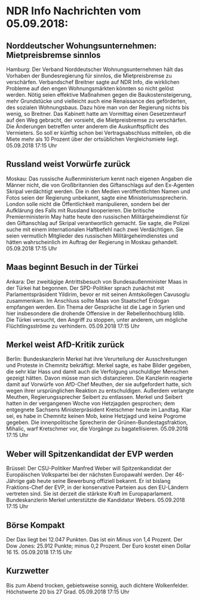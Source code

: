 # NDR Info Nachrichten vom 05.09.2018:


## Norddeutscher Wohungsunternehmen: Mietpreisbremse sinnlos
Hamburg: Der Verband Norddeutscher Wohnungsunternehmen hält das Vorhaben der Bundesregierung für sinnlos, die Mietpreisbremse zu verschärfen. Verbandschef Breitner sagte auf NDR Info, die wirklichen Probleme auf den engen Wohnungsmärkten könnten so nicht gelöst werden. Nötig seien effektive Maßnahmen gegen die Baukostensteigerung, mehr Grundstücke und vielleicht auch eine Renaissance des geförderten, des sozialen Wohnungsbaus. Dazu höre man von der Regierung nichts bis wenig, so Breitner. Das Kabinett hatte am Vormittag einen Gesetzentwurf auf den Weg gebracht, der vorsieht, die Mietpreisbremse zu verschärfen. Die Änderungen betreffen unter anderem die Auskunftspflicht des Vermieters. So soll er künftig schon bei Vertragsabschluss mitteilen, ob die Miete mehr als 10 Prozent über der ortsüblichen Vergleichsmiete liegt. 05.09.2018 17:15 Uhr 

## Russland weist Vorwürfe zurück
Moskau: Das russische Außenministerium kennt nach eigenen Angaben die Männer nicht, die von Großbritannien des Giftanschlags auf den Ex-Agenten Skripal verdächtigt werden. Die in den Medien veröffentlichten Namen und Fotos seien der Regierung unbekannt, sagte eine Ministeriumssprecherin. London solle nicht die Öffentlichkeit manipulieren, sondern bei der Aufklärung des Falls mit Russland kooperieren. Die britische Premierministerin May hatte heute den russischen Militärgeheimdienst für den Giftanschlag auf Skripal verantwortlich gemacht. Sie sagte, die Polizei suche mit einem internationalen Haftbefehl nach zwei Verdächtigen. Sie seien vermutlich Mitglieder des russischen Militärgeheimdienstes und hätten wahrscheinlich im Auftrag der Regierung in Moskau gehandelt. 05.09.2018 17:15 Uhr 

## Maas beginnt Besuch in der Türkei
Ankara: Der zweitägige Antrittsbesuch von Bundesaußenminister Maas in der Türkei hat begonnen. Der SPD-Politiker sprach zunächst mit Parlamentspräsident Yildirim, bevor er mit seinen Amtskollegen Cavusoglu zusammenkam. Im Anschluss sollte Maas von Staatschef Erdogan empfangen werden. Ein Thema der Gespräche ist die Lage in Syrien und hier insbesondere die drohende Offensive in der Rebellenhochburg Idlib. Die Türkei versucht, den Angriff zu stoppen, unter anderem, um mögliche Flüchtlingsströme zu verhindern. 05.09.2018 17:15 Uhr 

## Merkel weist AfD-Kritik zurück
Berlin: Bundeskanzlerin Merkel hat ihre Verurteilung der Ausschreitungen und Proteste in Chemnitz bekräftigt. Merkel sagte, es habe Bilder gegeben, die sehr klar Hass und damit auch die Verfolgung unschuldiger Menschen gezeigt hätten. Davon müsse man sich distanzieren. Die Kanzlerin reagierte damit auf Vorwürfe von AfD-Chef Meuthen, der sie aufgefordert hatte, sich wegen ihrer ursprünglichen Reaktion zu entschuldigen. Außerdem verlangte Meuthen, Regierungssprecher Seibert zu entlassen. Merkel und Seibert hatten in der vergangenen Woche von Hetzjagden gesprochen; dem entgegnete Sachsens Ministerpräsident Kretschmer heute im Landtag. Klar sei, es habe in Chemnitz keinen Mob, keine Hetzjagd und keine Pogrome gegeben. Die innenpolitische Sprecherin der Grünen-Bundestagsfraktion, Mihalic, warf Kretschmer vor, die Vorgänge zu bagatellisieren. 05.09.2018 17:15 Uhr 

## Weber will Spitzenkandidat der EVP werden
Brüssel: Der CSU-Politiker Manfred Weber will Spitzenkandidat der Europäischen Volkspartei bei der nächsten Europawahl werden. Der 46-Jährige gab heute seine Bewerbung offiziell bekannt. Er ist bislang Fraktions-Chef der EVP, in der konservative Parteien aus den EU-Ländern vertreten sind. Sie ist derzeit die stärkste Kraft im Europaparlament. Bundeskanzlerin Merkel unterstützte die Kandidatur Webers. 05.09.2018 17:15 Uhr 

## Börse Kompakt
Der Dax liegt bei 12.047 Punkten. Das ist ein Minus von 1,4  Prozent. Der Dow Jones: 25.912 Punkte; minus 0,2 Prozent. Der Euro kostet einen Dollar 16 15. 05.09.2018 17:15 Uhr 

## Kurzwetter
Bis zum Abend trocken, gebietsweise sonnig, auch dichtere Wolkenfelder. Höchstwerte 20 bis 27 Grad. 05.09.2018 17:15 Uhr 
